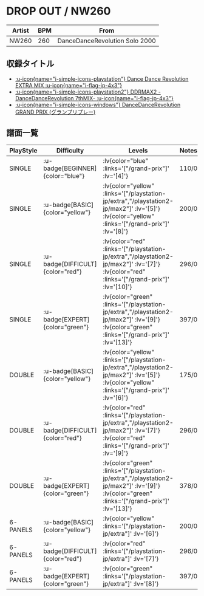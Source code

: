 # DROP OUT / NW260

|Artist|BPM|From|
|------|---|----|
|NW260|260|DanceDanceRevolution Solo 2000|

## 収録タイトル

- [ :u-icon{name="i-simple-icons-playstation"} Dance Dance Revolution EXTRA MIX :u-icon{name="i-flag-jp-4x3"} ](/playstation-jp/extra)
- [ :u-icon{name="i-simple-icons-playstation2"} DDRMAX2 -DanceDanceRevolution 7thMIX- :u-icon{name="i-flag-jp-4x3"} ](/playstation2-jp/max2)
- [ :u-icon{name="i-simple-icons-windows"} DanceDanceRevolution GRAND PRIX (グランプリプレー)](/grand-prix)

## 譜面一覧

|PlayStyle|Difficulty|Levels|Notes|Movie|
|---------|----------|------|-----|-----|
|SINGLE| :u-badge[BEGINNER]{color="blue"} | :lv{color="blue" :links='["/grand-prix"]' :lv='[4]'} |110/0||
|SINGLE| :u-badge[BASIC]{color="yellow"} | :lv{color="yellow" :links='["/playstation-jp/extra","/playstation2-jp/max2"]' :lv='[5]'}  :lv{color="yellow" :links='["/grand-prix"]' :lv='[8]'} |200/0||
|SINGLE| :u-badge[DIFFICULT]{color="red"} | :lv{color="red" :links='["/playstation-jp/extra","/playstation2-jp/max2"]' :lv='[7]'}  :lv{color="red" :links='["/grand-prix"]' :lv='[10]'} |296/0||
|SINGLE| :u-badge[EXPERT]{color="green"} | :lv{color="green" :links='["/playstation-jp/extra","/playstation2-jp/max2"]' :lv='[9]'}  :lv{color="green" :links='["/grand-prix"]' :lv='[13]'} |397/0||
|DOUBLE| :u-badge[BASIC]{color="yellow"} | :lv{color="yellow" :links='["/playstation-jp/extra","/playstation2-jp/max2"]' :lv='[5]'}  :lv{color="yellow" :links='["/grand-prix"]' :lv='[6]'} |175/0||
|DOUBLE| :u-badge[DIFFICULT]{color="red"} | :lv{color="red" :links='["/playstation-jp/extra","/playstation2-jp/max2"]' :lv='[7]'}  :lv{color="red" :links='["/grand-prix"]' :lv='[9]'} |296/0||
|DOUBLE| :u-badge[EXPERT]{color="green"} | :lv{color="green" :links='["/playstation-jp/extra","/playstation2-jp/max2"]' :lv='[9]'}  :lv{color="green" :links='["/grand-prix"]' :lv='[13]'} |378/0||
|6-PANELS| :u-badge[BASIC]{color="yellow"} | :lv{color="yellow" :links='["/playstation-jp/extra"]' :lv='[6]'} |200/0||
|6-PANELS| :u-badge[DIFFICULT]{color="red"} | :lv{color="red" :links='["/playstation-jp/extra"]' :lv='[7]'} |296/0||
|6-PANELS| :u-badge[EXPERT]{color="green"} | :lv{color="green" :links='["/playstation-jp/extra"]' :lv='[8]'} |397/0||
